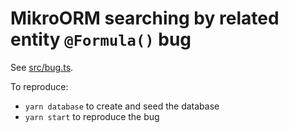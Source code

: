 # MikroORM searching by related entity `@Formula()` bug

See [src/bug.ts](./src/bug.ts).

To reproduce:

- `yarn database` to create and seed the database
- `yarn start` to reproduce the bug
